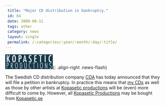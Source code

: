 ```yaml
---
 title: "Major CD distribution in bankruptcy."
 id: 64
 date: 2009-09-11
 tags: other
 category: news
 layout: single
 permalink: /:categories/:year/:month/:day/:title/
---
```

![image-right](/assets/images/kopa/KopaseticProductions.gif){: .align-right .news-flash}

The Swedish CD distribution company <a href="http://www.cda.se">CDA</a> has today announced that they will file a petition in bankruptcy. In practice this means that <a href="http://www.henrikfrisk.com/index.jsp?metaId=music&id=disc&about=1">my CDs</a> as well as those by other artists at <a href="http://www.kopasetic.se">Kopasetic productions</a> will be (even) more difficult to come by. However, all <a href="http://www.kopasetic.se">Kopasetic Productions</a> may be bought from <a href="http://kopasetic.se/AlbumGallery_PP.asp?id=705">Kopasetic.se</a>

